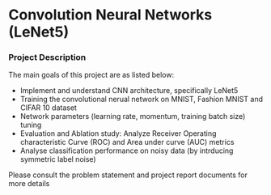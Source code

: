 # Convolution Neural Networks (LeNet5)

### Project Description
The main goals of this project are as listed below:
- Implement and understand CNN architecture, specifically LeNet5
- Training the convolutional nerual network on MNIST, Fashion MNIST and CIFAR 10 dataset
- Network parameters (learning rate, momentum, training batch size) tuning 
- Evaluation and Ablation study: Analyze Receiver Operating characteristic Curve (ROC) and Area under curve (AUC) metrics 
- Analyse classification performance on noisy data (by intrducing symmetric label noise)

Please consult the problem statement and project report documents for more details
